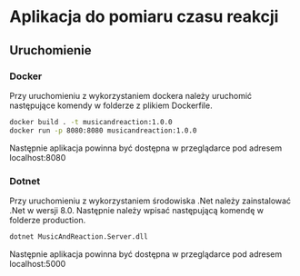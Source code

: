 # Aplikacja do pomiaru czasu reakcji 

## Uruchomienie
### Docker
Przy uruchomieniu z wykorzystaniem dockera należy uruchomić następujące komendy w folderze z plikiem Dockerfile.
```bash
docker build . -t musicandreaction:1.0.0
docker run -p 8080:8080 musicandreaction:1.0.0
```
Następnie aplikacja powinna być dostępna w przeglądarce pod adresem localhost:8080

### Dotnet
Przy uruchomieniu z wykorzystaniem środowiska .Net należy zainstalować .Net w wersji 8.0. Następnie należy wpisać następującą komendę w folderze production.
```bash
dotnet MusicAndReaction.Server.dll  
```
Następnie aplikacja powinna być dostępna w przeglądarce pod adresem localhost:5000
